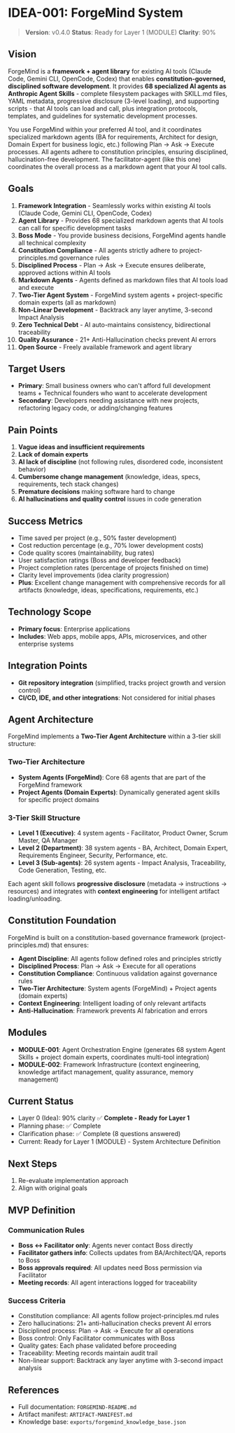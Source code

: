 # IDEA-001: ForgeMind System

> **Version**: v0.4.0
> **Status**: Ready for Layer 1 (MODULE)
> **Clarity**: 90%

## Vision

ForgeMind is a **framework + agent library** for existing AI tools (Claude Code, Gemini CLI, OpenCode, Codex) that enables **constitution-governed, disciplined software development**. It provides **68 specialized AI agents as Anthropic Agent Skills** - complete filesystem packages with SKILL.md files, YAML metadata, progressive disclosure (3-level loading), and supporting scripts - that AI tools can load and call, plus integration protocols, templates, and guidelines for systematic development processes.

You use ForgeMind within your preferred AI tool, and it coordinates specialized markdown agents (BA for requirements, Architect for design, Domain Expert for business logic, etc.) following Plan → Ask → Execute processes. All agents adhere to constitution principles, ensuring disciplined, hallucination-free development. The facilitator-agent (like this one) coordinates the overall process as a markdown agent that your AI tool calls.

## Goals

1. **Framework Integration** - Seamlessly works within existing AI tools (Claude Code, Gemini CLI, OpenCode, Codex)
2. **Agent Library** - Provides 68 specialized markdown agents that AI tools can call for specific development tasks
3. **Boss Mode** - You provide business decisions, ForgeMind agents handle all technical complexity
4. **Constitution Compliance** - All agents strictly adhere to project-principles.md governance rules
5. **Disciplined Process** - Plan → Ask → Execute ensures deliberate, approved actions within AI tools
6. **Markdown Agents** - Agents defined as markdown files that AI tools load and execute
7. **Two-Tier Agent System** - ForgeMind system agents + project-specific domain experts (all as markdown)
8. **Non-Linear Development** - Backtrack any layer anytime, 3-second Impact Analysis
9. **Zero Technical Debt** - AI auto-maintains consistency, bidirectional traceability
10. **Quality Assurance** - 21+ Anti-Hallucination checks prevent AI errors
11. **Open Source** - Freely available framework and agent library

## Target Users

- **Primary**: Small business owners who can't afford full development teams + Technical founders who want to accelerate development
- **Secondary**: Developers needing assistance with new projects, refactoring legacy code, or adding/changing features

## Pain Points

1. **Vague ideas and insufficient requirements**
2. **Lack of domain experts**
3. **AI lack of discipline** (not following rules, disordered code, inconsistent behavior)
4. **Cumbersome change management** (knowledge, ideas, specs, requirements, tech stack changes)
5. **Premature decisions** making software hard to change
6. **AI hallucinations and quality control** issues in code generation

## Success Metrics

- Time saved per project (e.g., 50% faster development)
- Cost reduction percentage (e.g., 70% lower development costs)
- Code quality scores (maintainability, bug rates)
- User satisfaction ratings (Boss and developer feedback)
- Project completion rates (percentage of projects finished on time)
- Clarity level improvements (idea clarity progression)
- **Plus**: Excellent change management with comprehensive records for all artifacts (knowledge, ideas, specifications, requirements, etc.)

## Technology Scope

- **Primary focus**: Enterprise applications
- **Includes**: Web apps, mobile apps, APIs, microservices, and other enterprise systems

## Integration Points

- **Git repository integration** (simplified, tracks project growth and version control)
- **CI/CD, IDE, and other integrations**: Not considered for initial phases

## Agent Architecture

ForgeMind implements a **Two-Tier Agent Architecture** within a 3-tier skill structure:

### Two-Tier Architecture
- **System Agents (ForgeMind)**: Core 68 agents that are part of the ForgeMind framework
- **Project Agents (Domain Experts)**: Dynamically generated agent skills for specific project domains

### 3-Tier Skill Structure
- **Level 1 (Executive)**: 4 system agents - Facilitator, Product Owner, Scrum Master, QA Manager
- **Level 2 (Department)**: 38 system agents - BA, Architect, Domain Expert, Requirements Engineer, Security, Performance, etc.
- **Level 3 (Sub-agents)**: 26 system agents - Impact Analysis, Traceability, Code Generation, Testing, etc.

Each agent skill follows **progressive disclosure** (metadata → instructions → resources) and integrates with **context engineering** for intelligent artifact loading/unloading.

## Constitution Foundation

ForgeMind is built on a constitution-based governance framework (project-principles.md) that ensures:

- **Agent Discipline**: All agents follow defined roles and principles strictly
- **Disciplined Process**: Plan → Ask → Execute for all operations
- **Constitution Compliance**: Continuous validation against governance rules
- **Two-Tier Architecture**: System agents (ForgeMind) + Project agents (domain experts)
- **Context Engineering**: Intelligent loading of only relevant artifacts
- **Anti-Hallucination**: Framework prevents AI fabrication and errors

## Modules

- **MODULE-001**: Agent Orchestration Engine (generates 68 system Agent Skills + project domain experts, coordinates multi-tool integration)
- **MODULE-002**: Framework Infrastructure (context engineering, knowledge artifact management, quality assurance, memory management)

## Current Status

- Layer 0 (Idea): 90% clarity ✅ **Complete - Ready for Layer 1**
- Planning phase: ✅ Complete
- Clarification phase: ✅ Complete (8 questions answered)
- Current: Ready for Layer 1 (MODULE) - System Architecture Definition



## Next Steps

1. Re-evaluate implementation approach
2. Align with original goals

## MVP Definition

### Communication Rules
- **Boss ↔ Facilitator only**: Agents never contact Boss directly
- **Facilitator gathers info**: Collects updates from BA/Architect/QA, reports to Boss
- **Boss approvals required**: All updates need Boss permission via Facilitator
- **Meeting records**: All agent interactions logged for traceability

### Success Criteria
- Constitution compliance: All agents follow project-principles.md rules
- Zero hallucinations: 21+ anti-hallucination checks prevent AI errors
- Disciplined process: Plan → Ask → Execute for all operations
- Boss control: Only Facilitator communicates with Boss
- Quality gates: Each phase validated before proceeding
- Traceability: Meeting records maintain audit trail
- Non-linear support: Backtrack any layer anytime with 3-second impact analysis

## References

- Full documentation: `FORGEMIND-README.md`
- Artifact manifest: `ARTIFACT-MANIFEST.md`
- Knowledge base: `exports/forgemind_knowledge_base.json`
